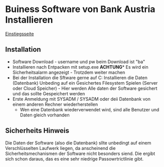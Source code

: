 # Buiness Software von Bank Austria Installieren

[Einstiegsseite](https://www.bankaustria.at/firmenkunden-und-freie-berufe-zahlungsverkehr-und-cash-management-electronic-banking-businessline.jsp)

## Installation
  - Software Download - username und pw beim Download ist "ba"
  - Installieren nach Entpacken mit setup.exe **ACHTUNG*** Es wird ein Sicherheitsalarm angezeigt - Trotzdem weiter machen
  - Bei der Installation die Sftware gerne auf C: Installieren die Daten (Datenbank) Unbeding auf ein Gesichertes Filesystem Spielen (Server oder Cloud Speicher) - Hier werden Alle daten der Software gesichert und das sollte Gespeichert werden
  - Erste Anmeldung mit SYSADM / SYSADM oder deii Datenbank von einem anderen Rechner wiederherstellen
      - Wen eine Datenbank wiederverwendet wird, sind alle Benutzer und Daten gleich vorhanden
   
  ## Sicherheits Hinweis
  Die Daten der Software (also die Datenbank) sllte unbedingt auf einem Verschlüsselten Laufwerk liegen, da anscheinend die Sicherheitsmechanismen der Software nicht besonders siend. Die ergibt sich schon daraus, das es eine sehr niedrige Passowrtrictlinie gibt.
  
